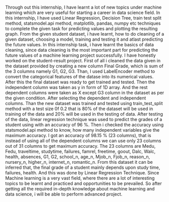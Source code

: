 Through out this internship, I have learnt a lot of new topics under machine learning which are very useful for starting a career in data science field. 
In this internship, I have used Linear Regression, Decision Tree, train test split method, statsmodel.api method, matplotlib, pandas, numpy etc techniques to complete the given task for predicting values and plotting the resulting graph.
From the given student dataset, i have learnt, how to do cleaning of a given dataset, choosing a model, training and testing it and atlast predicting the future values. In this internship task, i have learnt the basics of data cleaning, since data cleaning is the most important part for predicting the future values of a machine learning project successfully.
I have honestly worked on the student-result project. First of all i cleaned the data given in the dataset provided by creating a new column Final Grade, which is sum of the 3 columns namely G1, G2, G3. Than, I used LabelEncoder method to convert the categorical features of the datase into its numerical values.
After this the final dataset was ready to get trained and tested.
Then the independent column was taken as y in form of 1D array. And the rest dependent columns were taken as X except G3 column in the dataset as per the given condition.
After selecting the dependent and independent columns. Than the new dataset was trained and tested using train_test_split method with a test size 0f 0.2 that is 80% of the dataset will be used in training of the data and 20% will be used in the testing of data.
After testing of the data, linear regression technique was used to predict the grades of a student using with an accuracy of 96 %. Then i checked the accuracy using statsmodel.api method to know, how many independent variables give the maximum accuracy. I got an accuracy of 98.15 % (23 columns), that is instead of using all of the dependent columns we can use only 23 columns out of 31 columns to get maximum accuracy. The 23 columns are Medu, Fedu, traveltime, studytime, failures, famrel, freetime, goout, Dalc, Walc, health, absences, G1, G2, school_n, age_n, Mjob_n, Fjob_n, reason_n, nursery_n, higher_n, internet_n, romantic_n.
From this dataset it can be inferred that, the final grade of a student mainly depends upon study time, failures, health. And this was done by Linear Regression Technique.
Since Machine learning is a very vast field, where there are a lot of interesting topics to be learnt and practiced and opportunities to be prevailed. So after getting all the required in-depth knowledge about machine learning and data science, i will be able to perform advanced project.
